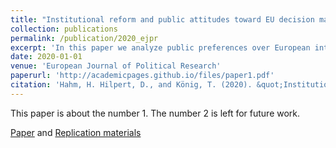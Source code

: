 ```yaml
---
title: "Institutional reform and public attitudes toward EU decision making."
collection: publications
permalink: /publication/2020_ejpr
excerpt: 'In this paper we analyze public preferences over European integration in 13 countries using an online conjoint experiment.'
date: 2020-01-01
venue: 'European Journal of Political Research'
paperurl: 'http://academicpages.github.io/files/paper1.pdf'
citation: 'Hahm, H. Hilpert, D., and König, T. (2020). &quot;Institutional reform and public attitudes toward EU decision making.&quot; <i>European Journal of Political Research</i>. 59(3): 599-623. '
---
```

This paper is about the number 1. The number 2 is left for future work.

[Paper](https://ejpr.onlinelibrary.wiley.com/doi/full/10.1111/1475-6765.12361) and [Replication materials](https://ejpr.onlinelibrary.wiley.com/action/downloadSupplement?doi=10.1111\%2F1475-6765.12361&file=ejpr12361-sup-0002-SuppMat.docx)


